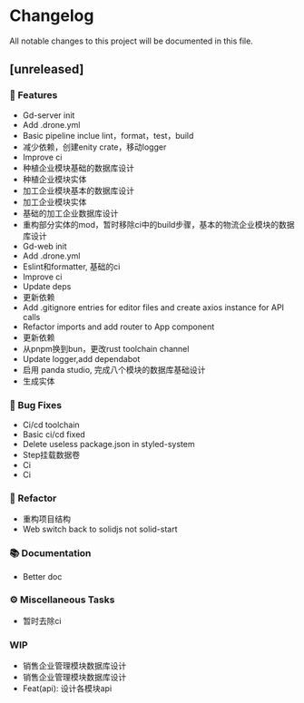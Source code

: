 # Changelog

All notable changes to this project will be documented in this file.

## [unreleased]

### 🚀 Features

- Gd-server init
- Add .drone.yml
- Basic pipeline inclue lint，format，test，build
- 减少依赖，创建enity crate，移动logger
- Improve ci
- 种植企业模块基础的数据库设计
- 种植企业模块实体
- 加工企业模块基本的数据库设计
- 加工企业模块实体
- 基础的加工企业数据库设计
- 重构部分实体的mod，暂时移除ci中的build步骤，基本的物流企业模块的数据库设计
- Gd-web init
- Add .drone.yml
- Eslint和formatter, 基础的ci
- Improve ci
- Update deps
- 更新依赖
- Add .gitignore entries for editor files and create axios instance for API calls
- Refactor imports and add router to App component
- 更新依赖
- 从pnpm换到bun，更改rust toolchain channel
- Update logger,add dependabot
- 启用 panda studio, 完成八个模块的数据库基础设计
- 生成实体

### 🐛 Bug Fixes

- Ci/cd toolchain
- Basic ci/cd fixed
- Delete useless package.json in styled-system
- Step挂载数据卷
- Ci
- Ci

### 🚜 Refactor

- 重构项目结构
- Web switch back to solidjs not solid-start

### 📚 Documentation

- Better doc

### ⚙️ Miscellaneous Tasks

- 暂时去除ci

### WIP

- 销售企业管理模块数据库设计
- 销售企业管理模块数据库设计
- Feat(api): 设计各模块api

<!-- generated by git-cliff -->
